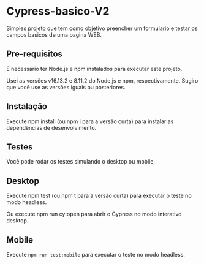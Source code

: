 # Cypress-basico-V2

Simples projeto que tem como objetivo preencher um formulario e testar os campos basicos de uma pagina WEB.

## Pre-requisitos
É necessário ter Node.js e npm instalados para executar este projeto.

Usei as versões v16.13.2 e 8.11.2 do Node.js e npm, respectivamente. Sugiro que você use as versões iguais ou posteriores.

## Instalação
Execute npm install (ou npm i para a versão curta) para instalar as dependências de desenvolvimento.

## Testes

Você pode rodar os testes simulando o desktop ou mobile.

## Desktop


Execute npm test (ou npm t para a versão curta) para executar o teste no modo headless.

Ou execute npm run cy:open para abrir o Cypress no modo interativo desktop.

## Mobile

Execute `npm run test:mobile` para executar o teste no modo headless.

Ou execute `npm run cy:open` para abrir o Cypress no modo interativo mobile.

## Apoie este projeto
Se você quer apoiar este projeto, deixe um ⭐.

Os testes foram criados por Dhionathas Félix, através do curso cypress-basico do Walmyr.